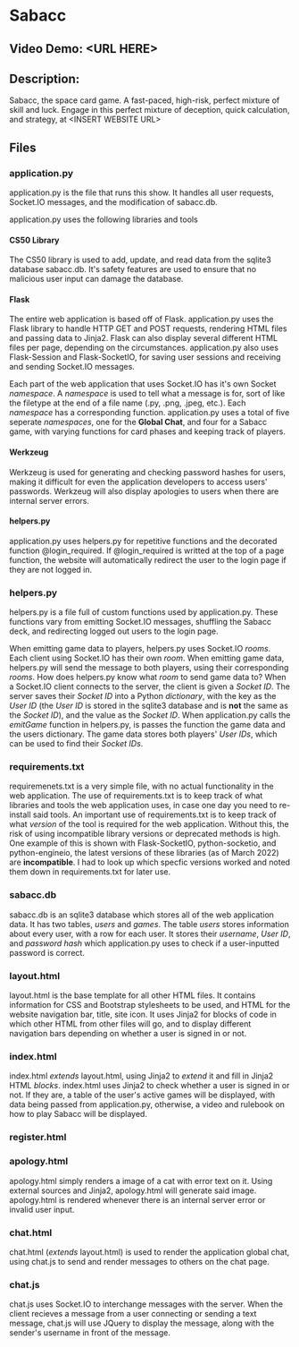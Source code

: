 # Sabacc
## Video Demo: \<URL HERE\>
## Description:
Sabacc, the space card game. A fast-paced, high-risk, perfect mixture of skill and luck. Engage in this perfect mixture of deception, quick calculation, and strategy, at \<INSERT WEBSITE URL\>

## Files
### application.py
application.py is the file that runs this show. It handles all user requests, Socket.IO messages, and the modification of sabacc.db.

application.py uses the following libraries and tools
#### CS50 Library
The CS50 library is used to add, update, and read data from the sqlite3 database sabacc.db. It's safety features are used to ensure that no malicious user input can damage the database.

#### Flask
The entire web application is based off of Flask. application.py uses the Flask library to handle HTTP GET and POST requests, rendering HTML files and passing data to Jinja2. Flask can also display several different HTML files per page, depending on the circumstances. application.py also uses Flask-Session and Flask-SocketIO, for saving user sessions and receiving and sending Socket.IO messages.

Each part of the web application that uses Socket.IO has it's own Socket *namespace*. A *namespace* is used to tell what a message is for, sort of like the filetype at the end of a file name (.py, .png, .jpeg, etc.). Each *namespace* has a corresponding function. application.py uses a total of five seperate *namespaces*, one for the **Global Chat**, and four for a Sabacc game, with varying functions for card phases and keeping track of players.

#### Werkzeug
Werkzeug is used for generating and checking password hashes for users, making it difficult for even the application developers to access users' passwords. Werkzeug will also display apologies to users when there are internal server errors.

#### helpers.py
application.py uses helpers.py for repetitive functions and the decorated function @login_required. If @login_required is writted at the top of a page function, the website will automatically redirect the user to the login page if they are not logged in.

### helpers.py
helpers.py is a file full of custom functions used by application.py. These functions vary from emitting Socket.IO messages, shuffling the Sabacc deck, and redirecting logged out users to the login page.

When emitting game data to players, helpers.py uses Socket.IO *rooms*. Each client using Socket.IO has their own *room*. When emitting game data, helpers.py will send the message to both players, using their corresponding *rooms*. How does helpers.py know what *room* to send game data to? When a Socket.IO client connects to the server, the client is given a *Socket ID*. The server saves their *Socket ID* into a Python *dictionary*, with the key as the *User ID* (the *User ID* is stored in the sqlite3 database and is **not** the same as the *Socket ID*), and the value as the *Socket ID*. When application.py calls the *emitGame* function in helpers.py, is passes the function the game data and the users dictionary. The game data stores both players' *User IDs*, which can be used to find their *Socket IDs*.

### requirements.txt
requiremenets.txt is a very simple file, with no actual functionality in the web application. The use of requirements.txt is to keep track of what libraries and tools the web application uses, in case one day you need to re-install said tools. An important use of requirements.txt is to keep track of what *version* of the tool is required for the web application. Without this, the risk of using incompatible library versions or deprecated methods is high. One example of this is shown with Flask-SocketIO, python-socketio, and python-engineio, the latest versions of these libraries (as of March 2022) are **incompatible**. I had to look up which specfic versions worked and noted them down in requirements.txt for later use.

### sabacc.db
sabacc.db is an sqlite3 database which stores all of the web application data. It has two tables, *users* and *games*. The table *users* stores information about every user, with a row for each user. It stores their *username*, *User ID*, and *password hash* which application.py uses to check if a user-inputted password is correct.

### layout.html
layout.html is the base template for all other HTML files. It contains information for CSS and Bootstrap stylesheets to be used, and HTML for the website navigation bar, title, site icon. It uses Jinja2 for blocks of code in which other HTML from other files will go, and to display different navigation bars depending on whether a user is signed in or not.

### index.html
index.html *extends* layout.html, using Jinja2 to *extend* it and fill in Jinja2 HTML *blocks*. index.html uses Jinja2 to check whether a user is signed in or not. If they are, a table of the user's active games will be displayed, with data being passed from application.py, otherwise, a video and rulebook on how to play Sabacc will be displayed.

### register.html


### apology.html
apology.html simply renders a image of a cat with error text on it. Using external sources and Jinja2, apology.html will generate said image. apology.html is rendered whenever there is an internal server error or invalid user input.

### chat.html
chat.html (*extends* layout.html) is used to render the application global chat, using chat.js to send and render messages to others on the chat page.

### chat.js
chat.js uses Socket.IO to interchange messages with the server. When the client recieves a message from a user connecting or sending a text message, chat.js will use JQuery to display the message, along with the sender's username in front of the message.
